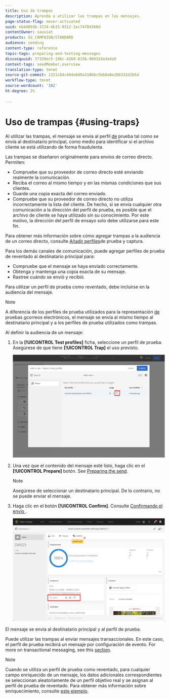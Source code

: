 ```yaml
---
title: Uso de trampas
description: Aprenda a utilizar las trampas en los mensajes.
page-status-flag: never-activated
uuid: eb4d893b-3724-4b15-9312-1ec74784368d
contentOwner: sauviat
products: SG_CAMPAIGN/STANDARD
audience: sending
content-type: reference
topic-tags: preparing-and-testing-messages
discoiquuid: 37320ec5-196c-4260-8156-98932da3e4a5
context-tags: seedMember,overview
translation-type: tm+mt
source-git-commit: 1321c84c49de6d9a318bbc5bb8a0e28b332d2b5d
workflow-type: tm+mt
source-wordcount: '382'
ht-degree: 2%

---
```



# Uso de trampas {#using-traps}

Al utilizar las trampas, el mensaje se envía al perfil [de](../../audiences/using/managing-test-profiles.md) prueba tal como se envía al destinatario principal, como medio para identificar si el archivo cliente se está utilizando de forma fraudulenta.

Las trampas se diseñaron originalmente para envíos de correo directo. Permiten:

* Compruebe que su proveedor de correo directo esté enviando realmente la comunicación.
* Reciba el correo al mismo tiempo y en las mismas condiciones que sus clientes.
* Guarde una copia exacta del correo enviado.
* Compruebe que su proveedor de correo directo no utiliza incorrectamente la lista del cliente. De hecho, si se envía cualquier otra comunicación a la dirección del perfil de prueba, es posible que el archivo de cliente se haya utilizado sin su conocimiento. Por este motivo, la dirección del perfil de ensayo solo debe utilizarse para este fin.

Para obtener más información sobre cómo agregar trampas a la audiencia de un correo directo, consulte [Añadir perfiles](../../channels/using/defining-the-direct-mail-audience.md#adding-test-and-trap-profiles)de prueba y captura.

Para los demás canales de comunicación, puede agregar perfiles de prueba de reventado al destinatario principal para:

* Compruebe que el mensaje se haya enviado correctamente.
* Obtenga y mantenga una copia exacta de su mensaje.
* Rastree cuándo se envió y recibió.

Para utilizar un perfil de prueba como reventado, debe incluirse en la audiencia del mensaje.

>[!NOTE]
>
>A diferencia de los perfiles de prueba utilizados para la representación [de](../../sending/using/sending-proofs.md) pruebas [o](../../sending/using/email-rendering.md)correos electrónicos, el mensaje se envía al mismo tiempo al destinatario principal y a los perfiles de prueba utilizados como trampas.

Al definir la audiencia de un mensaje:

1. En la **[!UICONTROL Test profiles]** ficha, seleccione un perfil de prueba. Asegúrese de que tiene **[!UICONTROL Trap]** el uso previsto.

   ![](assets/trap_select.png)

1. Una vez que el contenido del mensaje esté listo, haga clic en el **[!UICONTROL Prepare]** botón. See [Preparing the send](../../sending/using/preparing-the-send.md).
   >[!NOTE]
   >
   >Asegúrese de seleccionar un destinatario principal. De lo contrario, no se puede enviar el mensaje.

1. Haga clic en el botón **[!UICONTROL Confirm]**. Consulte [Confirmando el envío ](../../sending/using/confirming-the-send.md) .

   ![](assets/trap_confirm.png)

El mensaje se envía al destinatario principal y al perfil de prueba.

Puede utilizar las trampas al enviar mensajes transaccionales. En este caso, el perfil de prueba recibirá un mensaje por configuración de evento. For more on transactional messaging, see this [section](../../channels/using/getting-started-with-transactional-msg.md).

>[!NOTE]
>
>Cuando se utiliza un perfil de prueba como reventado, para cualquier campo enriquecido de un mensaje, los datos adicionales correspondientes se seleccionan aleatoriamente de un perfil objetivo real y se asignan al perfil de prueba de reventado. Para obtener más información sobre enriquecimiento, consulte [este ejemplo](../../automating/using/enriching-profile-data-file.md).
